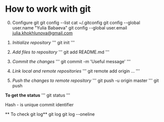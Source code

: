 # **How to work with git**
0. Configure git
 git config --list
 cat ~/.gitconfig
 git config --global user.name "Yulia Babaeva"
 git config --global user.email julia.khokhlunova@gmail.com


1. _Initialize repository_
''' git init
'''
2. _Add files to repository_
''' git add README.md
'''
3. _Commit the changes_
''' git commit -m 'Useful message'
'''
4. _Link local and remote repositories_
'''  git remote add origin ...
'''
5. _Push the changes to remote repository_
''' git push -u origin master
'''
 git push

**To get the status**
''' git status
'''

Hash - is unique commit identifier

** To check git log**
git log
git log --oneline